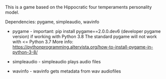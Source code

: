 This is a game based on the Hippocratic four temperaments personality model.

Dependencies: pygame, simpleaudio, wavinfo

- pygame - important: pip install pygame==2.0.0.dev6 (developer pygame version) if working with Python 3.8
The standard pygame will not work with <= Python 3.7
More info: https://pythonprogramming.altervista.org/how-to-install-pygame-in-python-3-8/

- simpleaudio - simpleaudio plays audio files

- wavinfo - wavinfo gets metadata from wav audiofiles

